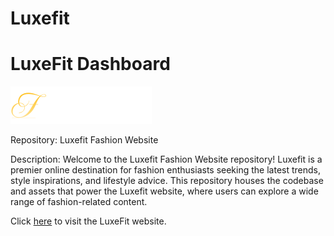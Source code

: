 # Luxefit
# LuxeFit Dashboard
![LuxeFit Logo](assets/img/logo.svg)

Repository: Luxefit Fashion Website

Description:
Welcome to the Luxefit Fashion Website repository! Luxefit is a premier online destination for fashion enthusiasts seeking the latest trends, style inspirations, and lifestyle advice. This repository houses the codebase and assets that power the Luxefit website, where users can explore a wide range of fashion-related content.

[Visit LuxeFit Website]: https://rahyudiy.github.io/Luxefit/
Click [here][Visit LuxeFit Website] to visit the LuxeFit website.
